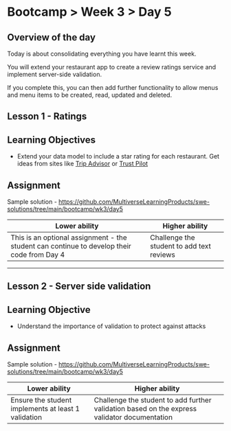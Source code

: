 # Bootcamp > Week 3 > Day 5

## Overview of the day
Today is about consolidating everything you have learnt this week.

You will extend your restaurant app to create a review ratings service and implement server-side validation.

If you complete this, you can then add further functionality to allow menus and menu items to be created, read, updated and deleted.

## Lesson 1 - Ratings 

## Learning Objectives

* Extend your data model to include a star rating for each restaurant. Get ideas from sites like [Trip Advisor](https://www.tripadvisor.co.uk/) or [Trust Pilot](https://uk.trustpilot.com/)

## Assignment
Sample solution - https://github.com/MultiverseLearningProducts/swe-solutions/tree/main/bootcamp/wk3/day5

|**Lower ability**|**Higher ability**|
|-----------------|------------------|
|This is an optional assignment - the student can continue to develop their code from Day 4|Challenge the student to add text reviews|

---

## Lesson 2 - Server side validation
## Learning Objective
* Understand the importance of validation to protect against attacks

## Assignment
Sample solution - https://github.com/MultiverseLearningProducts/swe-solutions/tree/main/bootcamp/wk3/day5

|**Lower ability**|**Higher ability**|
|-----------------|------------------|
|Ensure the student implements at least 1 validation|Challenge the student to add further validation based on the express validator documentation|

